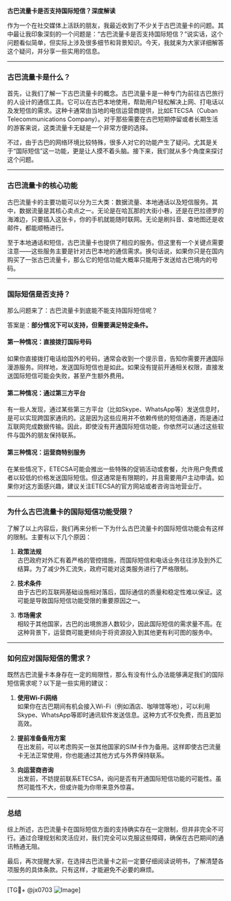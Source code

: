 **古巴流量卡是否支持国际短信？深度解读**

作为一个在社交媒体上活跃的朋友，我最近收到了不少关于古巴流量卡的问题。其中最让我印象深刻的一个问题是：“古巴流量卡是否支持国际短信？”说实话，这个问题看似简单，但实际上涉及很多细节和背景知识。今天，我就来为大家详细解答这个疑问，并分享一些实用的信息。

---

### **古巴流量卡是什么？**
首先，让我们了解一下古巴流量卡的概念。古巴流量卡是一种专门为前往古巴旅行的人设计的通信工具。它可以在古巴本地使用，帮助用户轻松解决上网、打电话以及发短信的需求。这种卡通常由当地的电信运营商提供，比如ETECSA（Cuban Telecommunications Company）。对于那些需要在古巴短期停留或者长期生活的游客来说，这类流量卡无疑是一个非常方便的选择。

不过，由于古巴的网络环境比较特殊，很多人对它的功能产生了疑问。尤其是关于“国际短信”这一功能，更是让人摸不着头脑。接下来，我们就从多个角度来探讨这个问题。

---

### **古巴流量卡的核心功能**
古巴流量卡的主要功能可以分为三大类：数据流量、本地通话以及短信服务。其中，数据流量是其核心卖点之一。无论是在哈瓦那的大街小巷，还是在巴拉德罗的海滩边，只要插入这张卡，你的手机就能随时联网。无论是刷抖音、查地图还是收邮件，都能顺畅进行。

至于本地通话和短信，古巴流量卡也提供了相应的服务。但这里有一个关键点需要注意——这些服务主要是针对古巴本地的通信需求。换句话说，如果你只是在国内购买了一张古巴流量卡，那么它的短信功能大概率只能用于发送给古巴境内的号码。

---

### **国际短信是否支持？**
那么问题来了：古巴流量卡到底能不能支持国际短信呢？

答案是：**部分情况下可以支持，但需要满足特定条件。**

#### **第一种情况：直接拨打国际号码**
如果你直接拨打电话给国外的号码，通常会收到一个提示音，告知你需要开通国际漫游服务。同样地，发送国际短信也是如此。如果没有提前开通相关权限，直接发送国际短信可能会失败，甚至产生额外费用。

#### **第二种情况：通过第三方平台**
有一些人发现，通过某些第三方平台（比如Skype、WhatsApp等）发送信息时，是可以实现跨国家通讯的。这是因为这些应用并不依赖传统的短信通道，而是通过互联网完成数据传输。因此，即使没有开通国际短信功能，你依然可以通过这些软件与国外的朋友保持联系。

#### **第三种情况：运营商特别服务**
在某些情况下，ETECSA可能会推出一些特殊的促销活动或套餐，允许用户免费或者以较低的价格发送国际短信。但这通常是有限期的，并且需要用户主动申请。如果你对这方面感兴趣，建议关注ETECSA的官方网站或者咨询当地营业厅。

---

### **为什么古巴流量卡的国际短信功能受限？**
了解了以上内容后，我们再来分析一下为什么古巴流量卡的国际短信功能会有这样的限制。主要有以下几个原因：

1. **政策法规**  
   古巴政府对外汇有着严格的管控措施，而国际短信和电话业务往往涉及到外汇结算。为了减少外汇流失，政府可能对这类服务进行了严格限制。

2. **技术条件**  
   由于古巴的互联网基础设施相对落后，国际通信的质量和稳定性难以保证。这可能是导致国际短信功能受限的重要原因之一。

3. **市场需求**  
   相较于其他国家，古巴的出境旅游人数较少，因此国际短信的需求量不高。在这种背景下，运营商可能更倾向于将资源投入到其他更有利可图的服务中。

---

### **如何应对国际短信的需求？**
既然古巴流量卡本身存在一定的局限性，那么有没有什么办法能够满足我们的国际短信需求呢？以下是一些实用的建议：

1. **使用Wi-Fi网络**  
   如果你在古巴期间有机会接入Wi-Fi（例如酒店、咖啡馆等地），可以利用Skype、WhatsApp等即时通讯软件发送信息。这种方式不仅免费，而且更加高效。

2. **提前准备备用方案**  
   在出发前，可以考虑购买一张其他国家的SIM卡作为备用。这样即使古巴流量卡无法正常使用，你也能通过其他方式与外界保持联系。

3. **向运营商咨询**  
   出发前，不妨提前联系ETECSA，询问是否有开通国际短信功能的可能性。虽然可能性不大，但或许能为你带来意外惊喜。

---

### **总结**
综上所述，古巴流量卡在国际短信方面的支持确实存在一定限制，但并非完全不可行。通过合理规划和灵活应对，我们完全可以克服这些障碍，确保在古巴期间的通讯畅通无阻。

最后，再次提醒大家，在选择古巴流量卡之前一定要仔细阅读说明书，了解清楚各项服务的具体条款。只有这样，才能避免不必要的麻烦。

---

[TG💪+ @jx0703 ![Image](https://github.com/user-attachments/assets/dbca1d08-cadb-493c-b0ec-ad6f7a83f270)]